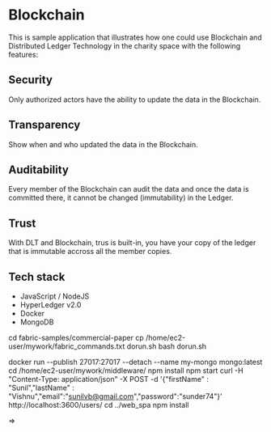 # Blockchain
This is sample application that illustrates how one could use Blockchain and Distributed Ledger Technology in the charity space with the following features:

## Security

Only authorized actors have the ability to update the data in the Blockchain.

## Transparency

Show when and who updated the data in the Blockchain.

## Auditability

Every member of the Blockchain can audit the data and once the data is committed there, it cannot be changed (immutability) in the Ledger.

## Trust

With DLT and Blockchain, trus is built-in, you have your copy of the ledger that is immutable accross all the member copies.

## Tech stack
- JavaScript / NodeJS
- HyperLedger v2.0
- Docker
- MongoDB

cd fabric-samples/commercial-paper
cp /home/ec2-user/mywork/fabric_commands.txt dorun.sh
bash dorun.sh

docker run --publish 27017:27017 --detach --name my-mongo mongo:latest
cd /home/ec2-user/mywork/middleware/
npm install
npm start
curl -H "Content-Type: application/json" -X POST -d '{"firstName" : "Sunil","lastName" : "Vishnu","email":"sunilvb@gmail.com","password":"sunder74"}' http://localhost:3600/users/
cd ../web_spa
npm install

=>